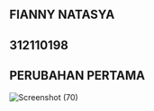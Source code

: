 ## FIANNY NATASYA ##
## 312110198 ##

## PERUBAHAN PERTAMA ##
![Screenshot (70)](https://user-images.githubusercontent.com/94009296/200426919-30d4e9d1-11d6-458c-bb38-b570df12170c.png)
